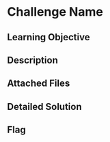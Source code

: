 # Challenge Name


## Learning Objective


## Description 


## Attached Files


## Detailed Solution


## Flag
